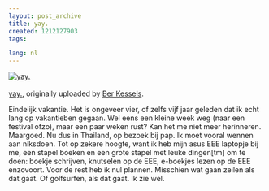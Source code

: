 ```yaml
---
layout: post_archive
title: yay.
created: 1212127903
tags:

lang: nl
---
```

[![yay.](http://farm4.static.flickr.com/3263/2535114667_ba9f7a8b25.jpg)](http://www.flickr.com/photos/bler/2535114667/ "flickr photo")<br /><br />
[yay.](http://www.flickr.com/photos/bler/2535114667/), originally uploaded by [Ber Kessels](http://www.flickr.com/people/bler/).

Eindelijk vakantie. Het is ongeveer vier, of zelfs vijf jaar geleden dat ik echt lang op vakantieben gegaan. Wel eens een kleine week weg (naar een festival ofzo), maar een paar weken rust? Kan het me niet meer herinneren. Maargoed. Nu dus in Thailand, op bezoek bij pap. Ik moet vooral wennen aan niksdoen. Tot op zekere hoogte, want ik heb mijn asus EEE laptopje bij me, een stapel boeken en een grote stapel met leuke dingen[tm] om te doen: boekje schrijven, knutselen op de EEE, e-boekjes lezen op de EEE enzovoort. Voor de rest heb ik nul plannen. Misschien wat gaan zeilen als dat gaat. Of golfsurfen, als dat gaat. Ik zie wel.
<!--break-->
